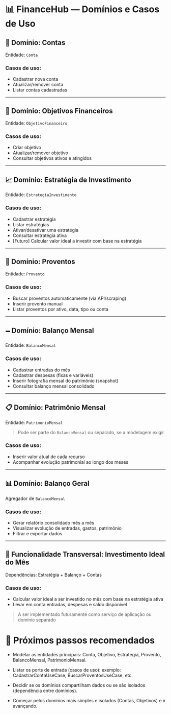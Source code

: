# 📊 FinanceHub — Domínios e Casos de Uso

## 🧱 Domínio: Contas
Entidade: `Conta`

### Casos de uso:
- Cadastrar nova conta
- Atualizar/remover conta
- Listar contas cadastradas

---

## 🎯 Domínio: Objetivos Financeiros
Entidade: `ObjetivoFinanceiro`

### Casos de uso:
- Criar objetivo
- Atualizar/remover objetivo
- Consultar objetivos ativos e atingidos

---

## 📈 Domínio: Estratégia de Investimento
Entidade: `EstrategiaInvestimento`

### Casos de uso:
- Cadastrar estratégia
- Listar estratégias
- Ativar/desativar uma estratégia
- Consultar estratégia ativa
- [Futuro] Calcular valor ideal a investir com base na estratégia

---

## 💸 Domínio: Proventos
Entidade: `Provento`

### Casos de uso:
- Buscar proventos automaticamente (via API/scraping)
- Inserir provento manual
- Listar proventos por ativo, data, tipo ou conta

---

## 🗕️ Domínio: Balanço Mensal
Entidade: `BalancoMensal`

### Casos de uso:
- Cadastrar entradas do mês
- Cadastrar despesas (fixas e variáveis)
- Inserir fotografia mensal do patrimônio (snapshot)
- Consultar balanço mensal consolidado

---

## 📋 Domínio: Patrimônio Mensal
Entidade: `PatrimonioMensal`

> Pode ser parte do `BalancoMensal` ou separado, se a modelagem exigir

### Casos de uso:
- Inserir valor atual de cada recurso
- Acompanhar evolução patrimonial ao longo dos meses

---

## 📊 Domínio: Balanço Geral
Agregador de `BalancoMensal`

### Casos de uso:
- Gerar relatório consolidado mês a mês
- Visualizar evolução de entradas, gastos, patrimônio
- Filtrar e exportar dados

---

## 🚀 Funcionalidade Transversal: Investimento Ideal do Mês
Dependências: Estratégia + Balanço + Contas

### Casos de uso:
- Calcular valor ideal a ser investido no mês com base na estratégia ativa
- Levar em conta entradas, despesas e saldo disponível

> A ser implementado futuramente como serviço de aplicação ou domínio separado




# 🧱 Próximos passos recomendados
- Modelar as entidades principais: Conta, Objetivo, Estrategia, Provento, BalancoMensal, PatrimonioMensal.

- Listar os ports de entrada (casos de uso): exemplo: CadastrarContaUseCase, BuscarProventosUseCase, etc.

- Decidir se os domínios compartilham dados ou se são isolados (dependência entre domínios).

- Começar pelos domínios mais simples e isolados (Contas, Objetivos) e ir avançando.

